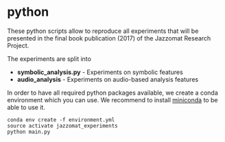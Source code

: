 # python
These python scripts allow to reproduce all experiments that will be presented in the final book publication (2017) of the Jazzomat Research Project.

The experiments are split into
* **symbolic_analysis.py** - Experiments on symbolic features
* **audio_analysis** - Experiments on audio-based analysis features

In order to have all required python packages available, we create a conda environment which you can use.
We recommend to install [miniconda](https://conda.io/miniconda.html) to be able to use it.

    conda env create -f environment.yml
    source activate jazzomat_experiments
    python main.py
